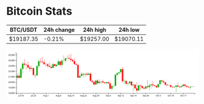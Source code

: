 # Bitcoin Stats

BTC/USDT|24h change|24h high|24h low|
|---|---|---|---|
|$19187.35|-0.21%|$19257.00|$19070.11|

<img src="./chart.svg">
